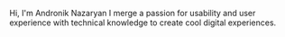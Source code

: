 Hi, I'm Andronik Nazaryan
I merge a passion for usability and user experience with technical knowledge to create cool digital experiences.
